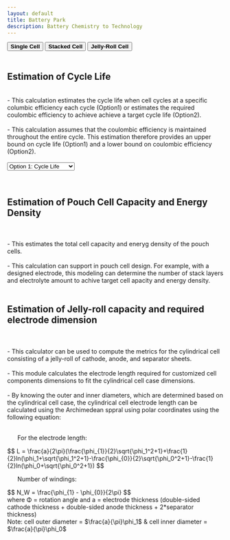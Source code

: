 ```yaml
---
layout: default
title: Battery Park
description: Battery Chemistry to Technology
---
```


<div class="tab2">
  <button class="tablinks" onclick="openCity(event, 'Single Cell')"><b>Single Cell</b></button>
  <button class="tablinks" onclick="openCity(event, 'Stacked Cell')"><b>Stacked Cell</b></button>
  <button class="tablinks" onclick="openCity(event, 'Jelly-Roll Cell')"><b>Jelly-Roll Cell</b></button>
</div>

<!-- Tab content -->
<div id="Single Cell" class="tabcontent">

  <br>
  <h2> Estimation of Cycle Life </h2>
  <br>
      - This calculation estimates the cycle life when cell cycles at a specific columbic efficiency each cycle (Option1) or estimates the required coulombic efficiency to achieve achieve a target cycle life (Option2).
    <br>
    <br>
      - This calculation assumes that the coulombic efficiency is maintained throughout the entire cycle. This estimation therefore provides an upper bound on cycle life (Option1) and a lower bound on coulombic efficiency (Option2). 

<br>
<br>
<html lang="en">
<head>
  <meta charset="UTF-8">
  <meta name="viewport" content="width=device-width, initial-scale=1.0">
  <title>Number Input Operations</title>
</head>
<body>

<select id="operationSelect" onchange="showInputFields()">
    <option value="cycle-life" selected>Option 1: Cycle Life</option>
    <option value="ce">Option 2: Required CE</option>
</select>

<div id="cycleLifeInputs" style="display: none;">
  <br>
  <b>Option 1: Estimate Cycle Number</b>
  <br>
  <br>
  Coulombic Efficiency (%) <br>
    <!-- Number Input Box -->
    <input type="number" id="numberInput" placeholder="Enter a number" oninput="handleNumberOperations()">
  <br>
  <br>
  Capacity Retention (%) <br>
    <!-- Number Input Box -->
    <input type="number" id="numberInput2" placeholder="Enter a number" oninput="handleNumberOperations()">

</div>

<div id="requiredCEInputs" style="display: none;">
  <br>
  <b>Option 2: Estimate Required Coulombic Efficiency (%) to achieve N cycle life</b>
  <br>
  <br>
  Targeted capacity retention(%) <br>
    <input type="number" id="numberInput3" placeholder="Enter a number" oninput="handleNumberOperations()">
  <br>
  <br>
  Targeted cycle life <br>
    <input type="number" id="numberInput4" placeholder="Enter a number" oninput="handleNumberOperations()">
</div>

<!-- Output Section -->
<p id="output"></p>
    
<!-- JavaScript -->
<script>
    // Show relevant input fields based on selected option
  function showInputFields() {
    const operation = document.getElementById("operationSelect").value;
    document.getElementById("cycleLifeInputs").style.display = operation === "cycle-life" ? "block" : "none";
    document.getElementById("requiredCEInputs").style.display = operation === "ce" ? "block" : "none";
    document.getElementById("output").textContent = "";
  }
  
    // Callback function to handle addition and multiplication on the input
  function calculateCycleLife() {
      // Get the value of the input box and convert it to a number
      const input = parseFloat(document.getElementById('numberInput').value);
      const input2 = parseFloat(document.getElementById('numberInput2').value);

      // Check if input is a valid number
      if (!isNaN(input) && !isNaN(input2)) {
        // Perform cycle number calculation
        const cycnumValue = Math.round(Math.log10(input2/100)/Math.log10(input/100));   // Cycle Number
        document.getElementById('output').textContent = 
          `The cell is expected to undergo ${cycnumValue} cycles`;
      } else {
        document.getElementById('output').textContent = "Please enter a valid number.";
      }
    }
  
      function calculateRequiredCE() {
      // Get the value of the input box and convert it to a number
      const input3 = parseFloat(document.getElementById('numberInput3').value);
      const input4 = parseFloat(document.getElementById('numberInput4').value);

      // Check if input is a valid number
      if (!isNaN(input)) {
        // Perform cycle number calculation
        const cycnumValue = Math.round(Math.log10(input4/100)/Math.log10(input3/100));   // Cycle Number

        // Display the results
        document.getElementById('output').textContent = 
          `The cell is expected to undergo ${cycnumValue} cycles`;
      } else {
        document.getElementById('output').textContent = "Please enter a valid number.";
      }
    }
  </script>

</body>
</html>


<div id="Stacked Cell" class="tabcontent">
    <br>
  <h2> Estimation of Pouch Cell Capacity and Energy Density </h2>
    <br>
    <br>
  - This estimates the total cell capacity and eneryg density of the pouch cells.
    <br>
    <br>
  - This calculation can support in pouch cell design. For example, with a designed electrode, this modeling can determine the number of stack layers and electrolyte amount to achive target cell apacity and energy density.
</div>


<div id="Jelly-Roll Cell" class="tabcontent">
    <br>
  <h2> Estimation of Jelly-roll capacity and required electrode dimension </h2>
    <br>
    <br>
  <div class="columns">
    <div class="column">
      - This calculator can be used to compute the metrics for the cylindrical cell consisting of a jelly-roll of cathode, anode, and separator sheets.
    <br>
    <br>
      - This module calculates the electrode length required for customized cell components dimensions to fit the cylindrical cell case dimensions.
    <br>
    <br>
     - By knowing the outer and inner diameters, which are determined based on the cylindrical cell case, the cylindrical cell electrode length can be calculated using the Archimedean sppral using polar coordinates using the following equation:
    <br>
    <br>
    <ul> For the electrode length: </ul>
    <script src='https://cdnjs.cloudflare.com/ajax/libs/mathjax/2.7.4/MathJax.js?config=default'></script>
      $$ L = \frac{a}{2\pi}(\frac{\phi_{1}}{2}\sqrt{\phi_1^2+1}+\frac{1}{2}ln(\phi_1+\sqrt{\phi_1^2+1}-\frac{\phi_{0}}{2}\sqrt{\phi_0^2+1}-\frac{1}{2}ln(\phi_0+\sqrt{\phi_0^2+1}) $$
    <br>
    <ul> Number of windings: </ul>
       $$ N_W = \frac{\phi_{1} - \phi_{0}}{2\pi} $$
    <br>
      where &Phi; = rotation angle and a = electrode thickness (double-sided cathode thickness + double-sided anode thickness + 2*separator thickness)
    <br>
      Note: cell outer diameter = $\frac{a}{\pi}\phi_1$ & cell inner diameter = $\frac{a}{\pi}\phi_0$ 
  </div>
